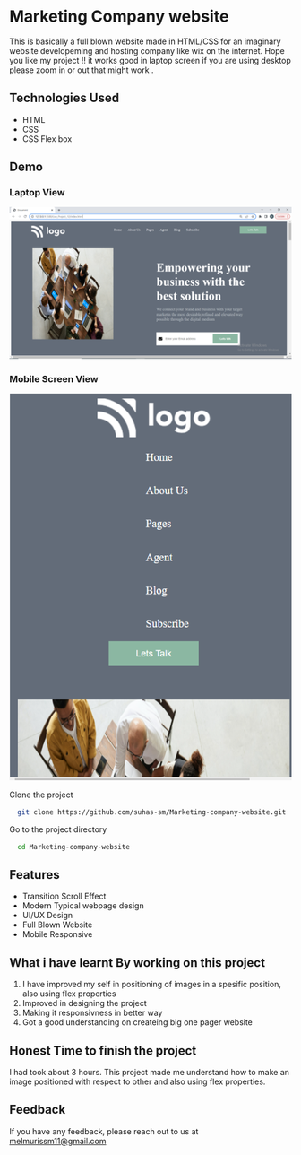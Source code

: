 # Marketing Company website

This is basically a full blown website made in HTML/CSS for an imaginary website developeming and hosting company like wix on the internet. 
Hope you like my project !! it works good in laptop screen if you are using desktop please zoom in or out that might work .

## Technologies Used
  - HTML
  - CSS
  - CSS Flex box

## Demo
### Laptop View
![page-img](./images/page_img_1.PNG)

### Mobile Screen View
![responsive_screen-1](./images/responsive_1.PNG)


Clone the project

```bash
  git clone https://github.com/suhas-sm/Marketing-company-website.git
```

Go to the project directory

```bash
  cd Marketing-company-website
```
## Features

- Transition Scroll Effect
- Modern Typical webpage design
- UI/UX Design
- Full Blown Website
- Mobile Responsive

## What i have learnt By working on this project
1. I have improved my self in positioning of images in a spesific position, also using flex properties
2. Improved in designing the project
3. Making it responsivness in better way
4. Got a good understanding on createing big one pager website

## Honest Time to finish the project

I had took about 3 hours. This project made me understand how to make an image positioned with respect to other and also using flex properties.

## Feedback

If you have any feedback, please reach out to us at melmurissm11@gmail.com
